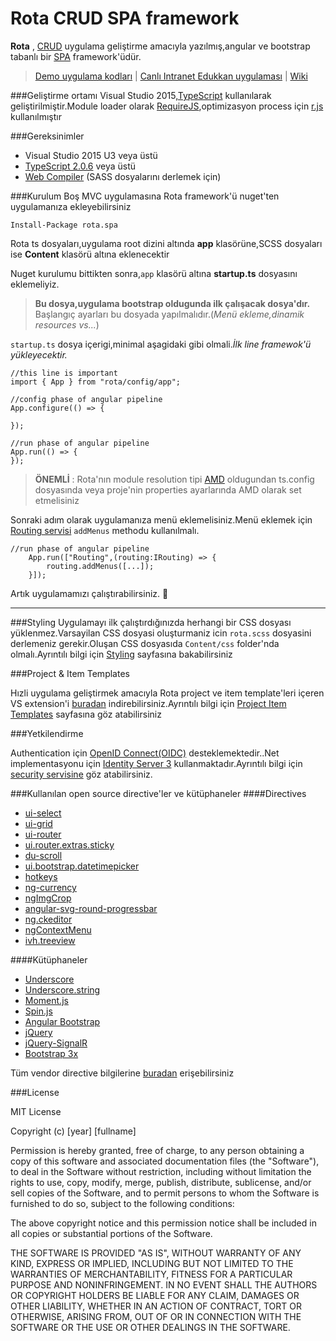 Rota CRUD SPA framework
=======
**Rota** , [CRUD](https://en.wikipedia.org/wiki/Create,_read,_update_and_delete) uygulama geliştirme amacıyla yazılmış,angular ve bootstrap tabanlı bir [SPA](https://en.wikipedia.org/wiki/Single-page_application) framework'üdür. 

> [Demo uygulama kodları](https://github.com/BimarBilgiIslem/rota-spa-demo) |  [Canlı Intranet Edukkan uygulaması](http://edukkan.bimar.com) | [Wiki](https://github.com/BimarBilgiIslem/rota-spa/wiki) 

###Geliştirme ortamı 
Visual Studio 2015,[TypeScript](http://www.typescriptlang.org/) kullanılarak geliştirilmiştir.Module loader olarak [RequireJS](requirejs.org),optimizasyon process için [r.js](http://requirejs.org/docs/optimization.html) kullanılmıştır

###Gereksinimler

 - Visual Studio 2015 U3 veya üstü
 - [TypeScript 2.0.6](http://download.microsoft.com/download/6/D/8/6D8381B0-03C1-4BD2-AE65-30FF0A4C62DA/TS2.0.6-TS-release20-nightly-20161015.1/TypeScript_Dev14Full.exe) veya üstü
 - [Web Compiler](https://marketplace.visualstudio.com/items?itemName=MadsKristensen.WebCompiler) (SASS dosyalarını derlemek için)

###Kurulum
Boş MVC uygulamasına Rota framework'ü nuget'ten uygulamanıza ekleyebilirsiniz

    Install-Package rota.spa

Rota ts dosyaları,uygulama root dizini altında **app** klasörüne,SCSS dosyaları ise **Content** klasörü altına eklenecektir

Nuget kurulumu bittikten sonra,`app` klasörü altına **startup.ts** dosyasını eklemeliyiz.

> **Bu dosya,uygulama bootstrap oldugunda ilk çalışacak dosya'dır.** Başlangıç ayarları bu dosyada yapılmalıdır.(*Menü ekleme,dinamik resources vs...*)

`startup.ts` dosya içerigi,minimal aşagidaki gibi olmali.*İlk line framewok'ü yükleyecektir.*

    //this line is important
    import { App } from "rota/config/app";
    
    //config phase of angular pipeline
    App.configure(() => {
    
    });
    
    //run phase of angular pipeline
    App.run(() => {
    });

> **ÖNEMLİ** :  Rota'nın module resolution tipi [AMD](https://en.wikipedia.org/wiki/Asynchronous_module_definition) oldugundan ts.config dosyasında veya proje'nin properties ayarlarında AMD olarak set etmelisiniz

Sonraki adım olarak uygulamanıza menü eklemelisiniz.Menü eklemek için [Routing servisi](https://github.com/BimarBilgiIslem/rota-spa/wiki/Service%27ler#routing) `addMenus` methodu kullanılmalı.

    //run phase of angular pipeline
        App.run(["Routing",(routing:IRouting) => {
	        routing.addMenus([...]);
        }]);

Artık uygulamamızı çalıştırabilirsiniz. :rocket:


----------
###Styling
Uygulamayı ilk çalıştırdığınızda herhangi bir CSS dosyası yüklenmez.Varsayilan CSS dosyasi oluşturmaniz icin `rota.scss` dosyasini derlemeniz gerekir.Oluşan CSS dosyasıda `Content/css` folder'nda olmalı.Ayrıntılı bilgi için [Styling](https://github.com/BimarBilgiIslem/rota-spa/wiki/Styling) sayfasına bakabilirsiniz


###Project & Item Templates

Hızli uygulama geliştirmek amacıyla Rota project ve item template'leri içeren VS extension'i [buradan](https://github.com/BimarBilgiIslem/rota-spa/blob/master/rota-tmpl.vsix) indirebilirsiniz.Ayrıntılı bilgi için [Project Item Templates](https://github.com/BimarBilgiIslem/rota-spa/wiki/Project-Item-Templates) sayfasına göz atabilirsiniz

###Yetkilendirme

Authentication için [OpenID Connect(OIDC)](http://openid.net/) desteklemektedir..Net implementasyonu için [Identity Server 3](https://github.com/IdentityServer/IdentityServer3) kullanmaktadır.Ayrıntılı bilgi için [security servisine](https://github.com/BimarBilgiIslem/rota-spa/wiki/Service%27ler#security) göz atabilirsiniz.




###Kullanılan open source directive'ler ve kütüphaneler
####Directives
 - [ui-select](https://github.com/angular-ui/ui-select)
 - [ui-grid](https://github.com/angular-ui/ui-grid)
 - [ui-router](https://ui-router.github.io/)
 - [ui.router.extras.sticky](https://github.com/christopherthielen/ui-router-extras)
 - [du-scroll](https://github.com/oblador/angular-scroll)
 - [ui.bootstrap.datetimepicker](https://github.com/dalelotts/angular-bootstrap-datetimepicker)
 - [hotkeys](https://github.com/chieffancypants/angular-hotkeys/)
 - [ng-currency](https://github.com/aguirrel/ng-currency)
 - [ngImgCrop](https://github.com/alexk111/ngImgCrop)
 - [angular-svg-round-progressbar](https://github.com/crisbeto/angular-svg-round-progressbar)
 - [ng.ckeditor](https://github.com/miamarti/ng.ckeditor)
 - [ngContextMenu](https://github.com/Wildhoney/ngContextMenu)
 - [ivh.treeview](https://github.com/iVantage/angular-ivh-treeview)

####Kütüphaneler
 - [Underscore](underscorejs.org)
 - [Underscore.string](https://github.com/epeli/underscore.string)
 - [Moment.js](momentjs.com)
 - [Spin.js](http://spin.js.org/)
 - [Angular Bootstrap](angular-ui.github.io/bootstrap/)
 - [jQuery](https://jquery.com/) 
 - [jQuery-SignalR](https://github.com/SignalR/SignalR/wiki/SignalR-JS-Client)
 - [Bootstrap 3x](http://getbootstrap.com/)

Tüm vendor directive bilgilerine [buradan](https://github.com/BimarBilgiIslem/rota-spa/blob/master/RotaTsFrameworkDemo/app/rota/lib/index.ts) erişebilirsiniz

###License

MIT License

Copyright (c) [year] [fullname]

Permission is hereby granted, free of charge, to any person obtaining a copy
of this software and associated documentation files (the "Software"), to deal
in the Software without restriction, including without limitation the rights
to use, copy, modify, merge, publish, distribute, sublicense, and/or sell
copies of the Software, and to permit persons to whom the Software is
furnished to do so, subject to the following conditions:

The above copyright notice and this permission notice shall be included in all
copies or substantial portions of the Software.

THE SOFTWARE IS PROVIDED "AS IS", WITHOUT WARRANTY OF ANY KIND, EXPRESS OR
IMPLIED, INCLUDING BUT NOT LIMITED TO THE WARRANTIES OF MERCHANTABILITY,
FITNESS FOR A PARTICULAR PURPOSE AND NONINFRINGEMENT. IN NO EVENT SHALL THE
AUTHORS OR COPYRIGHT HOLDERS BE LIABLE FOR ANY CLAIM, DAMAGES OR OTHER
LIABILITY, WHETHER IN AN ACTION OF CONTRACT, TORT OR OTHERWISE, ARISING FROM,
OUT OF OR IN CONNECTION WITH THE SOFTWARE OR THE USE OR OTHER DEALINGS IN THE
SOFTWARE.

